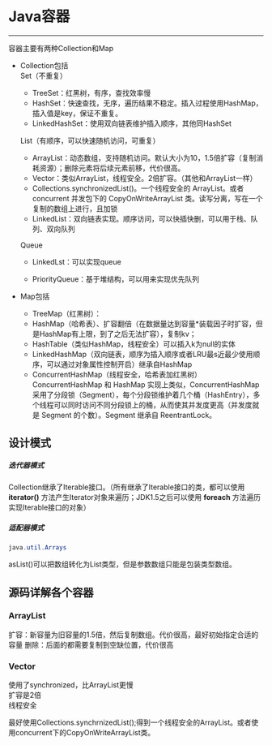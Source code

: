 # Java容器
***
容器主要有两种Collection和Map
* Collection包括  
  Set（不重复）
  
  * TreeSet：红黑树，有序，查找效率慢
  * HashSet：快速查找，无序，遍历结果不稳定。插入过程使用HashMap，插入值是key，保证不重复。
  * LinkedHashSet：使用双向链表维护插入顺序，其他同HashSet
  
  List（有顺序，可以快速随机访问，可重复）
  * ArrayList：动态数组，支持随机访问。默认大小为10，1.5倍扩容（复制消耗资源）；删除元素将后续元素前移，代价很高。
  * Vector：类似ArrayList，线程安全。2倍扩容。（其他和ArrayList一样）
  * Collections.synchronizedList()。一个线程安全的 ArrayList。或者concurrent 并发包下的 CopyOnWriteArrayList 类。读写分离，写在一个复制的数组上进行，且加锁
  * LinkedList：双向链表实现。顺序访问，可以快插快删，可以用于栈、队列、双向队列
  
  Queue
  * LinkedLst：可以实现queue
    
  * PriorityQueue：基于堆结构，可以用来实现优先队列
  
  	
  
* Map包括

	* TreeMap（红黑树）：
	* HashMap（哈希表）、扩容翻倍（在数据量达到容量*装载因子时扩容，但是HashMap有上限，到了之后无法扩容），复制kv；
	* HashTable（类似HashMap，线程安全）可以插入k为null的实体
	* LinkedHashMap（双向链表，顺序为插入顺序或者LRU最s近最少使用顺序，可以通过对象属性控制开启）继承自HashMap
	* ConcurrentHashMap（线程安全，哈希表加红黑树）ConcurrentHashMap 和 HashMap 实现上类似，ConcurrentHashMap 采用了分段锁（Segment），每个分段锁维护着几个桶（HashEntry），多个线程可以同时访问不同分段锁上的桶，从而使其并发度更高（并发度就是 Segment 的个数）。Segment 继承自 ReentrantLock。

## 设计模式

##### 迭代器模式
Collection继承了Iterable接口。（所有继承了Iterable接口的类，都可以使用 **iterator()** 方法产生Iterator对象来遍历；JDK1.5之后可以使用 **foreach** 方法遍历实现Iterable接口的对象）
##### 适配器模式
```java
java.util.Arrays
```
asList()可以把数组转化为List类型，但是参数数组只能是包装类型数组。


## 源码详解各个容器
### ArrayList
扩容：新容量为旧容量的1.5倍，然后复制数组。代价很高，最好初始指定合适的容量
删除：后面的都需要复制到空缺位置，代价很高

### Vector
使用了synchronized，比ArrayList更慢  
扩容是2倍  
线程安全

最好使用Collections.synchrnizedList();得到一个线程安全的ArrayList。或者使用concurrent下的CopyOnWriteArrayList类。

